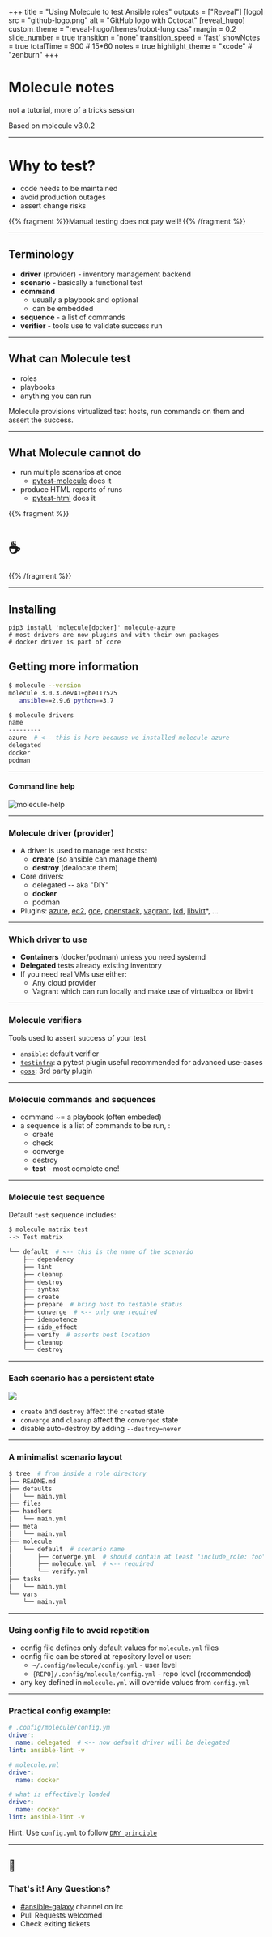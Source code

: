 +++
title = "Using Molecule to test Ansible roles"
outputs = ["Reveal"]
[logo]
src = "github-logo.png"
alt = "GitHub logo with Octocat"
[reveal_hugo]
custom_theme = "reveal-hugo/themes/robot-lung.css"
margin = 0.2
slide_number = true
transition = 'none'
transition_speed = 'fast'
showNotes = true
totalTime = 900 # 15*60
notes = true
highlight_theme = "xcode" # "zenburn"
+++

# Molecule notes

not a tutorial, more of a tricks session


Based on molecule v3.0.2

---

# Why to test?

* code needs to be maintained
* avoid production outages
* assert change risks

{{% fragment %}}Manual testing does not pay well!
{{% /fragment %}}

---

## Terminology

* **driver** (provider) - inventory management backend
* **scenario** - basically a functional test
* **command**
    * usually a playbook and optional
    * can be embedded
* **sequence** - a list of commands
* **verifier** - tools use to validate success run

---

## What can Molecule test

* roles
* playbooks
* anything you can run

Molecule provisions virtualized test hosts, run commands on them
and assert the success.

---

## What Molecule cannot do

* run multiple scenarios at once
    * [pytest-molecule](https://pypi.org/project/pytest-molecule/) does it
* produce HTML reports of runs
    * [pytest-html](https://pypi.org/project/pytest-html/) does it

{{% fragment %}}
# ☕️
{{% /fragment %}}

---

## Installing

```
pip3 install 'molecule[docker]' molecule-azure
# most drivers are now plugins and with their own packages
# docker driver is part of core
```

## Getting more information
```bash
$ molecule --version
molecule 3.0.3.dev41+gbe117525
   ansible==2.9.6 python==3.7

$ molecule drivers
name
---------
azure  # <-- this is here because we installed molecule-azure
delegated
docker
podman
```

---

#### Command line help

![molecule-help](https://sbarnea.com/ss/Screen-Shot-2020-03-28-19-25-19.74.png)

---

### Molecule driver (provider)

* A driver is used to manage test hosts:
    * **create** (so ansible can manage them)
    * **destroy** (dealocate them)
* Core drivers:
    * delegated -- aka "DIY"
    * **docker**
    * podman
* Plugins: [azure](https://pypi.org/project/molecule-azure/), [ec2](https://pypi.org/project/molecule-ec2/),
  [gce](https://pypi.org/project/molecule-gce/), [openstack](https://pypi.org/project/molecule-openstack/),
  [vagrant](https://pypi.org/project/molecule-vagrant/), [lxd](https://pypi.org/project/molecule-lxd/),
  [libvirt](https://pypi.org/project/molecule-libvirt/)*, ...

---

### Which driver to use

* **Containers** (docker/podman) unless you need systemd
* **Delegated** tests already existing inventory
* If you need real VMs use either:
    * Any cloud provider
    * Vagrant which can run locally and make use of virtualbox or libvirt
---

### Molecule verifiers

Tools used to assert success of your test

* `ansible`: default verifier
* [`testinfra`](https://pypi.org/project/testinfra/): a pytest plugin useful recommended for advanced use-cases
* [`goss`](https://pypi.org/project/molecule-goss/): 3rd party plugin

---

### Molecule commands and sequences

* command ~= a playbook (often embeded)
* a sequence is a list of commands to be run, :
    * create
    * check
    * converge
    * destroy
    * **test** - most complete one!

---

### Molecule test sequence

Default `test` sequence includes:

```bash
$ molecule matrix test
--> Test matrix

└── default  # <-- this is the name of the scenario
    ├── dependency
    ├── lint
    ├── cleanup
    ├── destroy
    ├── syntax
    ├── create
    ├── prepare  # bring host to testable status
    ├── converge  # <-- only one required
    ├── idempotence
    ├── side_effect
    ├── verify  # asserts best location
    ├── cleanup
    └── destroy
```

---

### Each scenario has a persistent state

![](https://sbarnea.com/ss/Screen-Shot-2020-03-28-19-40-51.32.png)

* `create` and `destroy` affect the `created` state
* `converge` and `cleanup` affect the `converged` state
* disable auto-destroy by adding `--destroy=never`

---

### A minimalist scenario layout

```bash
$ tree  # from inside a role directory
├── README.md
├── defaults
│   └── main.yml
├── files
├── handlers
│   └── main.yml
├── meta
│   └── main.yml
├── molecule
│   └── default  # scenario name
│       ├── converge.yml  # should contain at least "include_role: foo"
│       ├── molecule.yml  # <-- required
│       └── verify.yml
├── tasks
│   └── main.yml
└── vars
    └── main.yml
```


---

### Using config file to avoid repetition

* config file defines only default values for `molecule.yml` files
* config file can be stored at repository level or user:
    * `~/.config/molecule/config.yml` - user level
    * `{REPO}/.config/molecule/config.yml` - repo level (recommended)
* any key defined in `molecule.yml` will override values from `config.yml`

---

### Practical config example:

```yaml
# .config/molecule/config.ym
driver:
  name: delegated  # <-- now default driver will be delegated
lint: ansible-lint -v
```

```yaml
# molecule.yml
driver:
  name: docker
```

```yaml
# what is effectively loaded
driver:
  name: docker
lint: ansible-lint -v
```

Hint: Use `config.yml` to follow [`DRY principle`](https://en.wikipedia.org/wiki/Don%27t_repeat_yourself)

---

## 🤗

### That's it! Any Questions?

* [#ansible-galaxy](irc://#ansible-molecule) channel on irc
* Pull Requests welcomed
* Check exiting tickets
